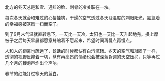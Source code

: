 北方的冬天总是和雪、通红的脸、刺骨的冷关联在一块。

每次冬天就会和难过的心情挂钩，干燥的空气透过冬天没温度的刺眼阳光，氤氲着的幸福感被寒风一扫而空了。

到了9月末气温就直转急下，一天比一天冷，太阳也一天比一天升起地完。换上厚被子之后每天早晨都愿意蜷缩着不愿起来，希望时间再慢点再慢点。

人和人的距离也疏远了，说话的时候都快有白汽沆砀。冬天的空气和凝固了一样，透彻的视野压抑着一切，纵有再高昂的情绪也会被深蓝色调的天空压抑，只等再过几个月的鞭炮声炸出个声响。

春节的红能打过寒天的蓝白。